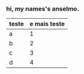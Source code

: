 ### hi, my names's anselmo.

<!--
**LpxsBr/LpxsBr** is a ✨ _special_ ✨ repository because its `README.md` (this file) appears on your GitHub profile.

Here are some ideas to get you started:

- 🔭 I’m currently working on ...
- 🌱 I’m currently learning ...
- 👯 I’m looking to collaborate on ...
- 🤔 I’m looking for help with ...
- 💬 Ask me about ...
- 📫 How to reach me: ...
- 😄 Pronouns: ...
- ⚡ Fun fact: ...
-->
<div>
<!-- <a href="instagram.com/lpxsbr"> -->
<!--  <img heigth=180em src="https://github-readme-stats.vercel.app/api/top-langs/?username=lpxsbr&layout=compact"> -->
</div>


teste   | e mais teste
--------- | ------
a | 1
b | 2
c | 3
d | 4
